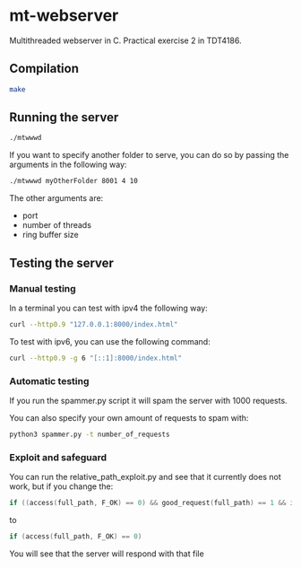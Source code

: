 # mt-webserver
Multithreaded webserver in C. Practical exercise 2 in TDT4186.

## Compilation
```bash
make
```

## Running the server

```bash
./mtwwwd
```
If you want to specify another folder to serve, you can do so by passing the
arguments in the following way:

```bash
./mtwwwd myOtherFolder 8001 4 10
```

The other arguments are:
* port
* number of threads
* ring buffer size

## Testing the server

### Manual testing

In a terminal you can test with ipv4 the following way:

```bash
curl --http0.9 "127.0.0.1:8000/index.html"
```

To test with ipv6, you can use the following command:

```bash
curl --http0.9 -g 6 "[::1]:8000/index.html"
```

### Automatic testing

If you run the spammer.py script it will spam the server with 1000 requests.

You can also specify your own amount of requests to spam with:

```bash
python3 spammer.py -t number_of_requests
```

### Exploit and safeguard

You can run the relative_path_exploit.py and see that it currently does not
work, but if you change the:

```c
if ((access(full_path, F_OK) == 0) && good_request(full_path) == 1 && is_regular_file(full_path))
```
to

```c
if (access(full_path, F_OK) == 0)
```

You will see that the server will respond with that file
